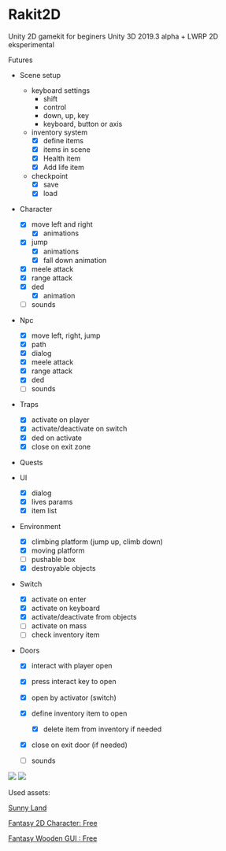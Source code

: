 # Rakit2D
Unity 2D gamekit for beginers
Unity 3D 2019.3 alpha + LWRP 2D eksperimental

Futures

* Scene setup
  - keyboard settings
    - shift
    - control
    - down, up, key
    - keyboard, button or axis
  - inventory system
    - [x] define items
    - [x] items in scene
	- [x] Health item
	- [x] Add life item
  - checkpoint
    - [x] save
    - [x] load
  
* Character
  - [x] move left and right
    - [x] animations
  - [x] jump
    - [x] animations
    - [x] fall down animation
  - [x] meele attack
  - [x] range attack
  - [x] ded
    - [x] animation
  - [ ] sounds

* Npc
  - [x] move left, right, jump 
  - [x] path
  - [x] dialog
  - [x] meele attack
  - [x] range attack
  - [x] ded
  - [ ] sounds
  
* Traps
  - [x] activate on player
  - [x] activate/deactivate on switch
  - [x] ded on activate
  - [x] close on exit zone

* Quests

* UI
  - [x] dialog
  - [x] lives params
  - [x] item list

* Environment
  - [x] climbing platform (jump up, climb down)
  - [x] moving platform
  - [ ] pushable box
  - [x] destroyable objects
  
* Switch
  - [x] activate on enter
  - [x] activate on keyboard
  - [x] activate/deactivate from objects
  - [ ] activate on mass
  - [ ] check inventory item  
  
* Doors
  - [x] interact with player open
  - [x] press interact key to open
  - [x] open by activator (switch)
  - [x] define inventory item to open
    - [x] delete item from inventory if needed
  - [x] close on exit door (if needed)
  - [ ] sounds


[![](http://img.youtube.com/vi/AQA1-tUi8NU/0.jpg)](http://www.youtube.com/watch?v=AQA1-tUi8NU "2D Ra Gamekit")
[![](http://img.youtube.com/vi/tLiYf1E80tI/0.jpg)](http://www.youtube.com/watch?v=tLiYf1E80tI "Dialog making")

Used assets:

[Sunny Land](https://assetstore.unity.com/packages/2d/characters/sunny-land-103349)

[Fantasy 2D Character: Free](https://assetstore.unity.com/packages/2d/characters/fantasy-2d-character-free-110506)

[Fantasy Wooden GUI : Free](https://assetstore.unity.com/packages/2d/gui/fantasy-wooden-gui-free-103811)
